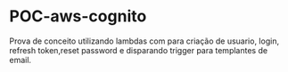 # POC-aws-cognito
Prova de conceito utilizando lambdas com para criação de usuario, login, refresh token,reset password e disparando trigger para templantes de email.
